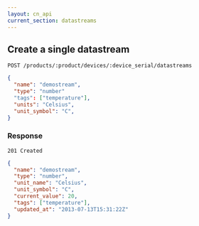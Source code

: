 ```yaml
---
layout: cn_api
current_section: datastreams
---
```


## Create a single datastream

    POST /products/:product/devices/:device_serial/datastreams

~~~json
{
  "name": "demostream",
  "type": "number"
  "tags": ["temperature"],
  "units": "Celsius",
  "unit_symbol": "C",
}
~~~

### Response

    201 Created

~~~json
{
  "name": "demostream",
  "type": "number",
  "unit_name": "Celsius",
  "unit_symbol": "C",
  "current_value": 20,
  "tags": ["temperature"],
  "updated_at": "2013-07-13T15:31:22Z"
}
~~~


